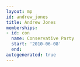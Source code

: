```yaml
---
layout: mp
id: andrew_jones
title: Andrew Jones
memberships:
- id: con
  name: Conservative Party
  start: '2010-06-08'
  end: 
autogenerated: true
---
```


